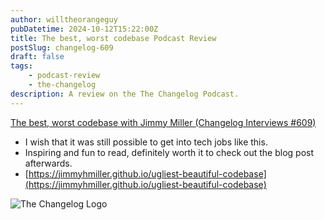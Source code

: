 ```yaml
---
author: willtheorangeguy
pubDatetime: 2024-10-12T15:22:00Z
title: The best, worst codebase Podcast Review
postSlug: changelog-609
draft: false
tags:
    - podcast-review
    - the-changelog
description: A review on the The Changelog Podcast.
---
```


[The best, worst codebase with Jimmy Miller (Changelog Interviews #609)](https://changelog.com/podcast/609)

- I wish that it was still possible to get into tech jobs like this.
- Inspiring and fun to read, definitely worth it to check out the blog post afterwards.
- [https://jimmyhmiller.github.io/ugliest-beautiful-codebase](https://jimmyhmiller.github.io/ugliest-beautiful-codebase)

![The Changelog Logo](https://is1-ssl.mzstatic.com/image/thumb/Podcasts123/v4/b5/b1/43/b5b14333-7cbe-123d-c444-0204e5d08102/mza_311421542997449775.png/300x300bb.webp)
